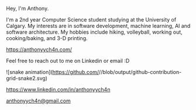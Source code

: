 Hey, I'm Anthony.

I'm a 2nd year Computer Science student studying at the University of Calgary. 
My interests are in software development, machine learning, AI and software architecture.
My hobbies include hiking, volleyball, working out, cooking/baking, and 3-D printing.

https://anthonyych4n.com/

Feel free to reach out to me on Linkedin or email :D

![snake animation](https://github.com/<seu anthonyych4n>/<seu anthonyych4n>/blob/output/github-contribution-grid-snake2.svg)

https://www.linkedin.com/in/anthonyych4n

anthonyych4n@gmail.com


<!---
anthonyych4n/anthonyych4n is a ✨ special ✨ repository because its `README.md` (this file) appears on your GitHub profile.
You can click the Preview link to take a look at your changes.
--->
